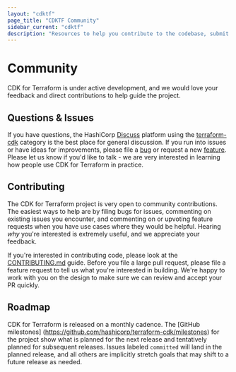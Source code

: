 ```yaml
---
layout: "cdktf"
page_title: "CDKTF Community"
sidebar_current: "cdktf"
description: "Resources to help you contribute to the codebase, submit issues, ask questions, and see our roadmap."
---
```


# Community

CDK for Terraform is under active development, and we would love your feedback and direct contributions to help guide the project.

## Questions & Issues

If you have questions, the HashiCorp [Discuss](https://discuss.hashicorp.com/) platform using the [terraform-cdk](https://discuss.hashicorp.com/c/terraform-core/cdk-for-terraform/) category is the best place for general discussion. If you run into issues or have ideas for improvements, please file a [bug](https://github.com/hashicorp/terraform-cdk/issues/new?assignees=&labels=bug&template=bug-report.md&title=) or request a new [feature](https://github.com/hashicorp/terraform-cdk/issues/new?assignees=&labels=enhancement&template=feature-request.md&title=). Please let us know if you'd like to talk - we are very interested in learning how people use CDK for Terraform in practice.

## Contributing

The CDK for Terraform project is very open to community contributions. The easiest ways to help are by filing bugs for issues, commenting on existing issues you encounter, and commenting on or upvoting feature requests when you have use cases where they would be helpful. Hearing _why_ you're interested is extremely useful, and we appreciate your feedback.

If you're interested in contributing code, please look at the [CONTRIBUTING.md](https://github.com/hashicorp/terraform-cdk/blob/main/CONTRIBUTING.md) guide. Before you file a large pull request, please file a feature request to tell us what you're interested in building. We're happy to work with you on the design to make sure we can review and accept your PR quickly.

## Roadmap

CDK for Terraform is released on a monthly cadence. The [GitHub milestones] (https://github.com/hashicorp/terraform-cdk/milestones) for the project show what is planned for the next release and tentatively planned for subsequent releases. Issues labeled `committed` will land in the planned release, and all others are implicitly stretch goals that may shift to a future release as needed.
